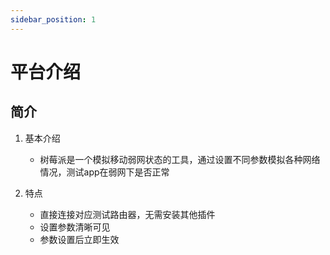 ```yaml
---
sidebar_position: 1
---
```

# 平台介绍

## 简介
1. 基本介绍
    * 树莓派是一个模拟移动弱网状态的工具，通过设置不同参数模拟各种网络情况，测试app在弱网下是否正常

2. 特点

    * 直接连接对应测试路由器，无需安装其他插件
    * 设置参数清晰可见
    * 参数设置后立即生效


